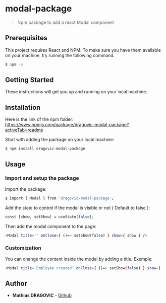 # modal-package

> Npm package to add a react Modal component

## Prerequisites

This project requires React and NPM.
To make sure you have them available on your machine,
try running the following command.

```sh
$ npm -v
```

## Getting Started

These instructions will get you up and running on your local machine.

## Installation

Here is the link of the npm folder: https://www.npmjs.com/package/dragovic-modal-package?activeTab=readme

Start with adding the package on your local machine:

```sh
$ npm install dragovic-modal-package
```

## Usage

### Import and setup the package

Import the package:

```sh
$ import { Modal } from 'dragovic-modal-package';
```

Add the state to control if the modal is visible or not ( Default to false ):

```sh
const [show, setShow] = useState(false);
```

Then add the modal component to the page:

```sh
<Modal title='' onClose={ ()=> setShow(false) } show={ show } />
```

### Customization

You can change the content inside the modal by adding a title.
Exemple:

```sh
<Modal title='Employee created' onClose={ ()=> setShow(false) } show={ show } />
```

## Author

- **Mathias DRAGOVIC** - [Github](https://github.com/Mat2dr)

